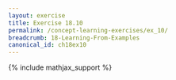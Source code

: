 ```yaml
---
layout: exercise
title: Exercise 18.10
permalink: /concept-learning-exercises/ex_10/
breadcrumb: 18-Learning-From-Examples
canonical_id: ch18ex10
---
```


{% include mathjax_support %}
